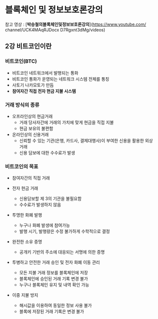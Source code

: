 # 블록체인 및 정보보호론강의

참고 영상 : [**박승철의블록체인및정보보호론강의**](https://www.youtube.com/
channel/UCK4MAqRJDocx
D7Rgxnt3dMg/videos)



## 2강 비트코인이란

### 비트코인(BTC)

- 비트코인 네트워크에서 발행되는 통화
- 비트코인 통화가 운영되는 네트워크 시스템 전체를 통칭
- 사토기 나카모토가 만듬
- **참여자간 직접 전자 현금 지불 시스템**



### 거래 방식의 종류

- 오프라인상의 현금거래
  - 거래 당사자간에 거래의 가치에 맞게 현금을 직접 지불
  - 현금 보유의 불편함
- 온라인상의 신용거래
  - 신뢰할 수 있는 기관(은행, 카드사, 결제대행사)이 부여한 신용을 활용한 외상 거래
  - 신용 담보에 대한 수수료가 발생



### 비트코인의 목표

- 참여자간의 직접 거래
- 전자 현금 거래
  - 신용담보할 제 3의 기관을 불필요함
  - 수수료가 발생하지 않음
- 투명한 화폐 발행
  - 누구나 화폐 발생에 참여가능
  - 발행 시기, 발행량은 수정 불가하게 수학적으로 결정 
- 완전한 소유 증명
  - 공개키 기반의 주소에 대응되는 서명에 의한 증명

- 투병하고 안전한 거래 승인 및 전자 화폐 이동 관리
  - 모든 지불 거래 정보를 블록체인에 저장
  - 블록체인에 승인된 거래 기록 변경 불가
  - 누구나 블록체인 유지 및 내역 확인 가능

- 이중 지불 방지
  - 해시값을 이용하여 동일한 정보 사용 불가
  - 블록에 저장된 거래 기록은 변경 불가